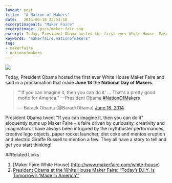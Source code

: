 ```yaml
---
layout: post
title:  "A Nation of Makers"
date:   2014-06-18 23:53:10
excerptimagealt: "Maker Faire"
excerptimage: /pics/maker-fair.png
excerpt: Today, President Obama hosted the first ever White House  Maker Faire and said in a proclamation that made <b>June 18</b> the <b>National Day of Makers</b>.
keywords: "makerfaire,nationofmakers"
tag:
- makerfaire
- nationofmakers
---
```

<img src="http://makerfaire.files.wordpress.com/2014/06/bqvkohvcqaijopw.jpg?w=520&h=420"/>

Today, President Obama hosted the first ever White House  Maker Faire and said in a proclamation that made <b>June 18</b> the <b>National Day of Makers</b>.

<blockquote class="twitter-tweet" lang="en"><p>&quot;&#39;If you can imagine it, then you can do it&#39; ... That&#39;s a pretty good motto for America.&quot; —President Obama <a href="https://twitter.com/search?q=%23NationOfMakers&amp;src=hash">#NationOfMakers</a></p>&mdash; Barack Obama (@BarackObama) <a href="https://twitter.com/BarackObama/statuses/479299474552913920">June 18, 2014</a></blockquote>
<script async src="//platform.twitter.com/widgets.js" charset="utf-8"></script>

President Obama tweet "If you can imagine it, then you can do it" eloquently sums up Maker Faire - a faire driven by curiousity, creativity and imagination.
I have always been intrigued by the mythbuster performances, creative lego objects, paper rocket launcher, diet coke and mentos eruption and electric Giraffe Russell to mention a few. 
They all have a story to tell and get you start thinking!    

##Related Links
1. [Maker Faire White House] (http://www.makerfaire.com/white-house)
2. [President Obama at the White House Maker Faire: “Today’s D.I.Y. Is Tomorrow’s 'Made in America'”](http://www.whitehouse.gov/blog/2014/06/18/president-obama-white-house-maker-faire-today-s-diy-tomorrow-s-made-america)

